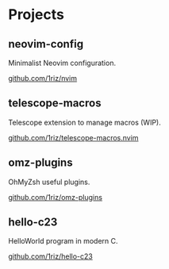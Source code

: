 # Projects

## neovim-config

Minimalist Neovim configuration.

[github.com/1riz/nvim](https://github.com/1riz/nvim)

## telescope-macros

Telescope extension to manage macros (WIP).

[github.com/1riz/telescope-macros.nvim](https://github.com/1riz/telescope-macros.nvim)

## omz-plugins

OhMyZsh useful plugins.

[github.com/1riz/omz-plugins](https://github.com/1riz/omz-plugins)

## hello-c23

HelloWorld program in modern C.

[github.com/1riz/hello-c23](https://github.com/1riz/hello-c23)
